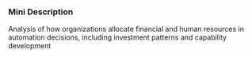 ### Mini Description

Analysis of how organizations allocate financial and human resources in automation decisions, including investment patterns and capability development
